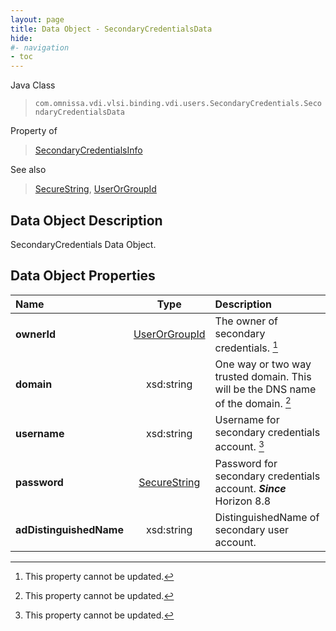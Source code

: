 ```yaml
---
layout: page
title: Data Object - SecondaryCredentialsData
hide:
#- navigation
- toc
---
```






Java Class
> `com.omnissa.vdi.vlsi.binding.vdi.users.SecondaryCredentials.SecondaryCredentialsData`

Property of
> [SecondaryCredentialsInfo](vdi.users.SecondaryCredentials.SecondaryCredentialsInfo.md#field_detail)

See also
> [SecureString](vdi.util.SecureString.md), [UserOrGroupId](vdi.entity.UserOrGroupId.md)


## Data Object Description

SecondaryCredentials Data Object.

## Data Object Properties

 Name | Type | Description
:---|:---:|:---
**ownerId**| [UserOrGroupId](vdi.entity.UserOrGroupId.md)|  The owner of secondary credentials. [^2]
**domain**|  xsd:string|  One way or two way trusted domain. This will be the DNS name of the domain. [^2]
**username**|  xsd:string|  Username for secondary credentials account. [^2]
**password**| [SecureString](vdi.util.SecureString.md)|  Password for secondary credentials account.  **_Since_** Horizon 8.8
**adDistinguishedName**|  xsd:string|  DistinguishedName of secondary user account.


 


[^2]: This property cannot be updated.
